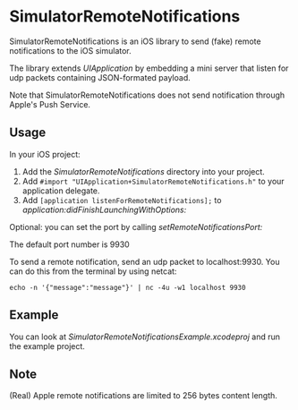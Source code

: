 # SimulatorRemoteNotifications

SimulatorRemoteNotifications is an iOS library to send (fake) remote notifications to the iOS simulator.

The library extends _UIApplication_ by embedding a mini server that listen for udp packets containing JSON-formated payload.

Note that SimulatorRemoteNotifications does not send notification through Apple's Push Service.


## Usage

In your iOS project:

1. Add the _SimulatorRemoteNotifications_ directory into your project.
2. Add `#import "UIApplication+SimulatorRemoteNotifications.h"` to your application delegate.
3. Add `[application listenForRemoteNotifications];` to _application:didFinishLaunchingWithOptions:_

Optional: you can set the port by calling _setRemoteNotificationsPort:_

The default port number is 9930

To send a remote notification, send an udp packet to localhost:9930.
You can do this from the terminal by using netcat:

	echo -n '{"message":"message"}' | nc -4u -w1 localhost 9930
	
## Example

You can look at _SimulatorRemoteNotificationsExample.xcodeproj_ and run the example project.
	
## Note

(Real) Apple remote notifications are limited to 256 bytes content length.